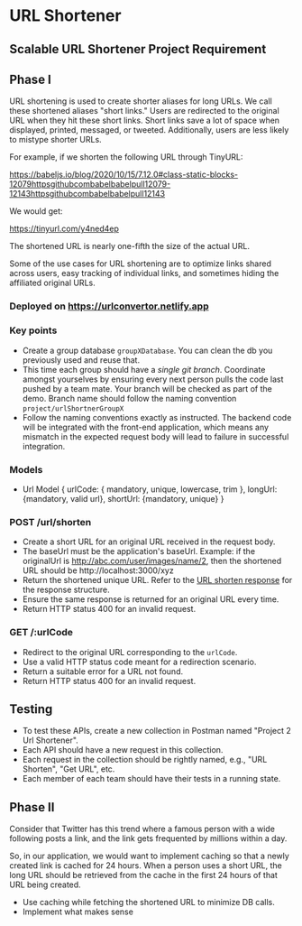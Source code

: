 # URL Shortener

## Scalable URL Shortener Project Requirement

## Phase I

URL shortening is used to create shorter aliases for long URLs. We call these shortened aliases "short links." Users are redirected to the original URL when they hit these short links. Short links save a lot of space when displayed, printed, messaged, or tweeted. Additionally, users are less likely to mistype shorter URLs.

For example, if we shorten the following URL through TinyURL:

https://babeljs.io/blog/2020/10/15/7.12.0#class-static-blocks-12079httpsgithubcombabelbabelpull12079-12143httpsgithubcombabelbabelpull12143

We would get:

https://tinyurl.com/y4ned4ep

The shortened URL is nearly one-fifth the size of the actual URL.

Some of the use cases for URL shortening are to optimize links shared across users, easy tracking of individual links, and sometimes hiding the affiliated original URLs.

### Deployed on https://urlconvertor.netlify.app

### Key points
- Create a group database `groupXDatabase`. You can clean the db you previously used and reuse that.
- This time each group should have a *single git branch*. Coordinate amongst yourselves by ensuring every next person pulls the code last pushed by a team mate. Your branch will be checked as part of the demo. Branch name should follow the naming convention `project/urlShortnerGroupX`
- Follow the naming conventions exactly as instructed. The backend code will be integrated with the front-end application, which means any mismatch in the expected request body will lead to failure in successful integration.

### Models
- Url Model
{ urlCode: { mandatory, unique, lowercase, trim }, longUrl: {mandatory, valid url}, shortUrl: {mandatory, unique} }

### POST /url/shorten
- Create a short URL for an original URL received in the request body.
- The baseUrl must be the application's baseUrl. Example: if the originalUrl is http://abc.com/user/images/name/2, then the shortened URL should be http://localhost:3000/xyz
- Return the shortened unique URL. Refer to the [URL shorten response](#url-shorten-response) for the response structure.
- Ensure the same response is returned for an original URL every time.
- Return HTTP status 400 for an invalid request.

### GET /:urlCode
- Redirect to the original URL corresponding to the `urlCode`.
- Use a valid HTTP status code meant for a redirection scenario.
- Return a suitable error for a URL not found.
- Return HTTP status 400 for an invalid request.

## Testing 
- To test these APIs, create a new collection in Postman named "Project 2 Url Shortener".
- Each API should have a new request in this collection.
- Each request in the collection should be rightly named, e.g., "URL Shorten", "Get URL", etc.
- Each member of each team should have their tests in a running state.

## Phase II

Consider that Twitter has this trend where a famous person with a wide following posts a link, and the link gets frequented by millions within a day.

So, in our application, we would want to implement caching so that a newly created link is cached for 24 hours. When a person uses a short URL, the long URL should be retrieved from the cache in the first 24 hours of that URL being created.

- Use caching while fetching the shortened URL to minimize DB calls.
- Implement what makes sense



